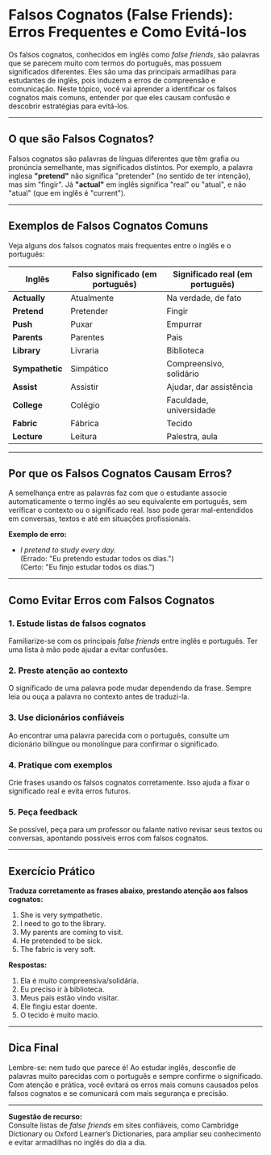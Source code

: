 # Falsos Cognatos (False Friends): Erros Frequentes e Como Evitá-los

Os falsos cognatos, conhecidos em inglês como *false friends*, são palavras que se parecem muito com termos do português, mas possuem significados diferentes. Eles são uma das principais armadilhas para estudantes de inglês, pois induzem a erros de compreensão e comunicação. Neste tópico, você vai aprender a identificar os falsos cognatos mais comuns, entender por que eles causam confusão e descobrir estratégias para evitá-los.

---

## O que são Falsos Cognatos?

Falsos cognatos são palavras de línguas diferentes que têm grafia ou pronúncia semelhante, mas significados distintos. Por exemplo, a palavra inglesa **"pretend"** não significa "pretender" (no sentido de ter intenção), mas sim "fingir". Já **"actual"** em inglês significa "real" ou "atual", e não "atual" (que em inglês é "current").

---

## Exemplos de Falsos Cognatos Comuns

Veja alguns dos falsos cognatos mais frequentes entre o inglês e o português:

| Inglês      | Falso significado (em português) | Significado real (em português) |
|-------------|----------------------------------|---------------------------------|
| **Actually**| Atualmente                       | Na verdade, de fato             |
| **Pretend** | Pretender                        | Fingir                          |
| **Push**    | Puxar                            | Empurrar                        |
| **Parents** | Parentes                         | Pais                            |
| **Library** | Livraria                         | Biblioteca                      |
| **Sympathetic** | Simpático                    | Compreensivo, solidário         |
| **Assist**  | Assistir                         | Ajudar, dar assistência         |
| **College** | Colégio                          | Faculdade, universidade         |
| **Fabric**  | Fábrica                          | Tecido                          |
| **Lecture** | Leitura                          | Palestra, aula                  |

---

## Por que os Falsos Cognatos Causam Erros?

A semelhança entre as palavras faz com que o estudante associe automaticamente o termo inglês ao seu equivalente em português, sem verificar o contexto ou o significado real. Isso pode gerar mal-entendidos em conversas, textos e até em situações profissionais.

**Exemplo de erro:**

- *I pretend to study every day.*  
  (Errado: "Eu pretendo estudar todos os dias.")  
  (Certo: "Eu finjo estudar todos os dias.")

---

## Como Evitar Erros com Falsos Cognatos

### 1. **Estude listas de falsos cognatos**
Familiarize-se com os principais *false friends* entre inglês e português. Ter uma lista à mão pode ajudar a evitar confusões.

### 2. **Preste atenção ao contexto**
O significado de uma palavra pode mudar dependendo da frase. Sempre leia ou ouça a palavra no contexto antes de traduzi-la.

### 3. **Use dicionários confiáveis**
Ao encontrar uma palavra parecida com o português, consulte um dicionário bilíngue ou monolíngue para confirmar o significado.

### 4. **Pratique com exemplos**
Crie frases usando os falsos cognatos corretamente. Isso ajuda a fixar o significado real e evita erros futuros.

### 5. **Peça feedback**
Se possível, peça para um professor ou falante nativo revisar seus textos ou conversas, apontando possíveis erros com falsos cognatos.

---

## Exercício Prático

**Traduza corretamente as frases abaixo, prestando atenção aos falsos cognatos:**

1. She is very sympathetic.
2. I need to go to the library.
3. My parents are coming to visit.
4. He pretended to be sick.
5. The fabric is very soft.

**Respostas:**

1. Ela é muito compreensiva/solidária.
2. Eu preciso ir à biblioteca.
3. Meus pais estão vindo visitar.
4. Ele fingiu estar doente.
5. O tecido é muito macio.

---

## Dica Final

Lembre-se: nem tudo que parece é! Ao estudar inglês, desconfie de palavras muito parecidas com o português e sempre confirme o significado. Com atenção e prática, você evitará os erros mais comuns causados pelos falsos cognatos e se comunicará com mais segurança e precisão.

---

**Sugestão de recurso:**  
Consulte listas de *false friends* em sites confiáveis, como Cambridge Dictionary ou Oxford Learner’s Dictionaries, para ampliar seu conhecimento e evitar armadilhas no inglês do dia a dia.